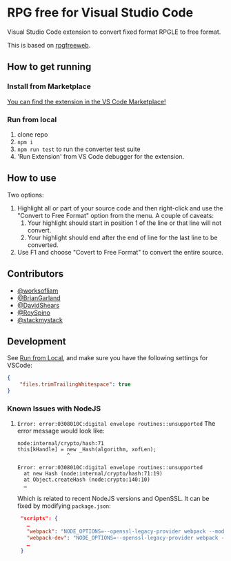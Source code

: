 # RPG free for Visual Studio Code
Visual Studio Code extension to convert fixed format RPGLE to free format.

This is based on [rpgfreeweb](https://github.com/worksofliam/rpgfreeweb).

## How to get running

### Install from Marketplace

[You can find the extension in the VS Code Marketplace!](https://marketplace.visualstudio.com/items?itemName=BrianJGarland.vscode-rpgfree)

### Run from local

1. clone repo
2. `npm i`
3. `npm run test` to run the converter test suite
4. 'Run Extension' from VS Code debugger for the extension.

## How to use

Two options:
1. Highlight all or part of your source code and then right-click and use the "Convert to Free Format" option from the menu.  A couple of caveats:
    1. Your highlight should start in position 1 of the line or that line will not convert.
    2. Your highlight should end after the end of line for the last line to be converted.
2. Use F1 and choose "Covert to Free Format" to convert the entire source.

## Contributors

* [@worksofliam](https://github.com/worksofliam)
* [@BrianGarland](https://github.com/BrianGarland)
* [@DavidShears](https://github.com/DavidShears)
* [@RoySpino](https://github.com/RoySpino)
* [@stackmystack](https://github.com/stackmystack)

## Development

See [Run from Local](#run-from-local), and make sure you have the following settings for VSCode:

```json
{
    "files.trimTrailingWhitespace": true
}
```

### Known Issues with NodeJS

1. `Error: error:0308010C:digital envelope routines::unsupported`
   The error message would look like:
   ```
   node:internal/crypto/hash:71
   this[kHandle] = new _Hash(algorithm, xofLen);
                   ^

   Error: error:0308010C:digital envelope routines::unsupported
     at new Hash (node:internal/crypto/hash:71:19)
     at Object.createHash (node:crypto:140:10)
     …
   ```
   Which is related to recent NodeJS versions and OpenSSL. It can be fixed by modifying `package.json`:
   ```json
   	"scripts": {
      …
      "webpack": "NODE_OPTIONS=--openssl-legacy-provider webpack --mode development",
      "webpack-dev": "NODE_OPTIONS=--openssl-legacy-provider webpack --mode development --watch",
      …
    }
   ```

